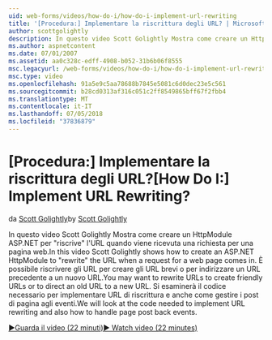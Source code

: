 ```yaml
---
uid: web-forms/videos/how-do-i/how-do-i-implement-url-rewriting
title: '[Procedura:] Implementare la riscrittura degli URL? | Microsoft Docs'
author: scottgolightly
description: In questo video Scott Golightly Mostra come creare un HttpModule ASP.NET per 'riscrivere' URL quando viene ricevuta una richiesta per una pagina web. È possibile riscrivere...
ms.author: aspnetcontent
ms.date: 07/01/2007
ms.assetid: aa0c328c-edff-4908-b052-31b6b06f8555
msc.legacyurl: /web-forms/videos/how-do-i/how-do-i-implement-url-rewriting
msc.type: video
ms.openlocfilehash: 91a5e9c5aa78688b7845e5081c6d0dec23e5c561
ms.sourcegitcommit: b28cd0313af316c051c2ff8549865bff67f2fbb4
ms.translationtype: MT
ms.contentlocale: it-IT
ms.lasthandoff: 07/05/2018
ms.locfileid: "37836879"
---
```

<a name="how-do-i-implement-url-rewriting"></a><span data-ttu-id="af1cd-105">[Procedura:] Implementare la riscrittura degli URL?</span><span class="sxs-lookup"><span data-stu-id="af1cd-105">[How Do I:] Implement URL Rewriting?</span></span>
====================
<span data-ttu-id="af1cd-106">da [Scott Golightly](https://github.com/scottgolightly)</span><span class="sxs-lookup"><span data-stu-id="af1cd-106">by [Scott Golightly](https://github.com/scottgolightly)</span></span>

<span data-ttu-id="af1cd-107">In questo video Scott Golightly Mostra come creare un HttpModule ASP.NET per "riscrive" l'URL quando viene ricevuta una richiesta per una pagina web.</span><span class="sxs-lookup"><span data-stu-id="af1cd-107">In this video Scott Golightly shows how to create an ASP.NET HttpModule to "rewrite" the URL when a request for a web page comes in.</span></span> <span data-ttu-id="af1cd-108">È possibile riscrivere gli URL per creare gli URL brevi o per indirizzare un URL precedente a un nuovo URL.</span><span class="sxs-lookup"><span data-stu-id="af1cd-108">You may want to rewrite URLs to create friendly URLs or to direct an old URL to a new URL.</span></span> <span data-ttu-id="af1cd-109">Si esaminerà il codice necessario per implementare URL di riscrittura e anche come gestire i post di pagina agli eventi.</span><span class="sxs-lookup"><span data-stu-id="af1cd-109">We will look at the code needed to implement URL rewriting and also how to handle page post back events.</span></span>

[<span data-ttu-id="af1cd-110">&#9654;Guarda il video (22 minuti)</span><span class="sxs-lookup"><span data-stu-id="af1cd-110">&#9654; Watch video (22 minutes)</span></span>](https://channel9.msdn.com/Blogs/ASP-NET-Site-Videos/how-do-i-implement-url-rewriting)
